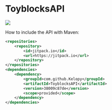 # ToyblocksAPI

[![](https://jitpack.io/v/Kelopy/ToyblocksAPI.svg)](https://jitpack.io/#Kelopy/ToyblocksAPI)
                                                    
How to include the API with Maven: 
```xml
<repositories>
    <repository>
        <id>jitpack.io</id>
        <url>https://jitpack.io</url>
    </repository>
</repositories>
<dependencies>
    <dependency>
        <groupId>com.github.Kelopy</groupId>
        <artifactId>ToyblocksAPI</artifactId>
        <version>38009c87de</version>
        <scope>provided</scope>
    </dependency>
</dependencies>
```
